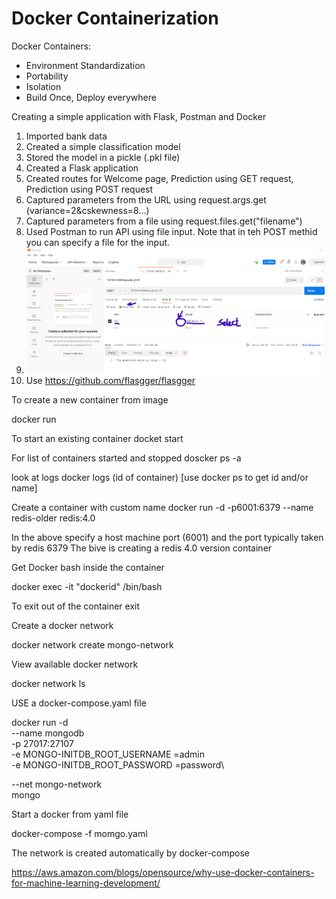 # Docker Containerization


Docker Containers:

- Environment Standardization
- Portability
- Isolation
- Build Once, Deploy everywhere


Creating a simple application with Flask, Postman and Docker

1. Imported bank data 
2. Created a simple classification model
3. Stored the model in a pickle (.pkl file)
4. Created a Flask application
5. Created routes for Welcome page, Prediction using GET request, Prediction using POST request
6. Captured parameters from the URL using request.args.get (variance=2&cskewness=8...)
7. Captured parameters from a file using request.files.get("filename")
8. Used Postman to run API using file input. Note that in teh POST methid you can specify a file for the input.
9. ![Using postman for flask API](https://github.com/sjtalkar/DockerContainerization/blob/main/UsePostmantosendTestFile.png)
10. Use https://github.com/flasgger/flasgger



To create a new container from image

docker run


To start an existing container docket start


For list of containers started and stopped
doscker ps -a

look at logs
docker logs (id of container) [use docker ps to get id and/or name]

Create a container with custom name
docker run -d -p6001:6379 --name redis-older   redis:4.0

In the above specify a host machine port (6001) and the port typically taken by redis 6379 The bive is creating a redis 4.0 version container

Get Docker bash inside the container

docker exec -it "dockerid"  /bin/bash

To exit out of the container
exit


Create a docker network

docker network create mongo-network



View available docker network

docker network ls


USE a docker-compose.yaml file

docker run -d\
--name   mongodb\
-p 27017:27107\
-e MONGO-INITDB_ROOT_USERNAME
=admin\
-e MONGO-INITDB_ROOT_PASSWORD
=password\

--net mongo-network\
mongo


Start a docker from yaml file

docker-compose -f momgo.yaml


The network is created automatically by docker-compose


https://aws.amazon.com/blogs/opensource/why-use-docker-containers-for-machine-learning-development/
